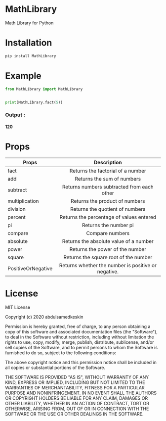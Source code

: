 # MathLibrary
Math Library for Python

# Installation
```python
pip install MathLibrary
```
# Example

```python
from MathLibrary import MathLibrary


print(MathLibrary.fact(5))
```   
        

### Output : 
####        120
# Props
| Props                 | Description                                         |
| -------------         |:-------------:                                      |
| fact                  | Returns the factorial of a number                   |
| add                   | Returns the sum of numbers                          |
| subtract              | Returns numbers subtracted from each other          |
| multiplication        | Returns the product of numbers                      |
| division              | Returns the quotient of numbers                     |
| percent               | Returns the percentage of values entered            |
| pi                    | Returns the number pi                               |
| compare               | Compare numbers                                     |
| absolute              | Returns the absolute value of a number              |
| power                 | Returns the power of the number                     |
| square                | Returns the square root of the number               |
| PositiveOrNegative    | Returns whether the number is positive or negative. |
# License
MIT License

Copyright (c) 2020 abdulsamedkeskin

Permission is hereby granted, free of charge, to any person obtaining a copy
of this software and associated documentation files (the "Software"), to deal
in the Software without restriction, including without limitation the rights
to use, copy, modify, merge, publish, distribute, sublicense, and/or sell
copies of the Software, and to permit persons to whom the Software is
furnished to do so, subject to the following conditions:

The above copyright notice and this permission notice shall be included in all
copies or substantial portions of the Software.

THE SOFTWARE IS PROVIDED "AS IS", WITHOUT WARRANTY OF ANY KIND, EXPRESS OR
IMPLIED, INCLUDING BUT NOT LIMITED TO THE WARRANTIES OF MERCHANTABILITY,
FITNESS FOR A PARTICULAR PURPOSE AND NONINFRINGEMENT. IN NO EVENT SHALL THE
AUTHORS OR COPYRIGHT HOLDERS BE LIABLE FOR ANY CLAIM, DAMAGES OR OTHER
LIABILITY, WHETHER IN AN ACTION OF CONTRACT, TORT OR OTHERWISE, ARISING FROM,
OUT OF OR IN CONNECTION WITH THE SOFTWARE OR THE USE OR OTHER DEALINGS IN THE
SOFTWARE.